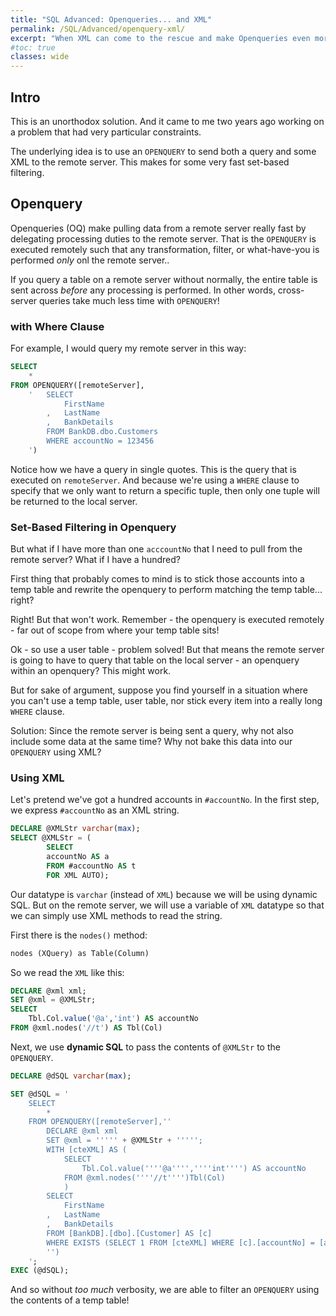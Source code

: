 ```yaml
---
title: "SQL Advanced: Openqueries... and XML"
permalink: /SQL/Advanced/openquery-xml/
excerpt: "When XML can come to the rescue and make Openqueries even more fun in SQL"
#toc: true
classes: wide
---
```


## Intro

This is an unorthodox solution. And it came to me two years ago working on a problem that had very particular constraints.

The underlying idea is to use an `OPENQUERY` to send both a query and some XML to the remote server.
This makes for some very fast set-based filtering.

## Openquery

Openqueries (OQ) make pulling data from a remote server really fast by delegating processing duties to the remote server.
That is the `OPENQUERY` is executed remotely such that any transformation, filter, or what-have-you is performed _only_ onl the remote server..

If you query a table on a remote server without normally, the entire table is sent across _before_ any processing is performed. 
In other words, cross-server queries take much less time with `OPENQUERY`!

### with Where Clause

For example, I would query my remote server in this way:

```sql
SELECT
	*
FROM OPENQUERY([remoteServer],
	'	SELECT 
			FirstName
		,	LastName
		,	BankDetails 
		FROM BankDB.dbo.Customers 
		WHERE accountNo = 123456
	')
```

Notice how we have a query in single quotes. This is the query that is executed on `remoteServer`.
And because we're using a `WHERE` clause to specify that we only want to return a specific tuple, then only one tuple will be returned to the local server.

### Set-Based Filtering in Openquery

But what if I have more than one `acccountNo` that I need to pull from the remote server? 
What if I have a hundred?

First thing that probably comes to mind is to stick those accounts into a temp table and rewrite the openquery to perform matching the temp table... right?

Right! But that won't work. Remember - the openquery is executed remotely - far out of scope from where your temp table sits!

Ok - so use a user table - problem solved!
But that means the remote server is going to have to query that table on the local server - an openquery within an openquery?
This might work.

But for sake of argument, suppose you find yourself in a situation where you can't use a temp table, user table, nor stick every item into a really long `WHERE` clause.

Solution: Since the remote server is being sent a query, why not also include some data at the same time?
Why not bake this data into our `OPENQUERY` using XML?

### Using XML

Let's pretend we've got a hundred accounts in `#accountNo`.
In the first step, we express `#accountNo` as an XML string.

```sql
DECLARE @XMLStr varchar(max);
SELECT @XMLStr = (
		SELECT 
		accountNo AS a 
		FROM #accountNo AS t	 
		FOR XML AUTO);
```
Our datatype is `varchar` (instead of `XML`) because we will be using dynamic SQL.
But on the remote server, we will use a variable of `XML` datatype so that we can simply use XML methods to read the string.

First there is the `nodes()` method:

```xml
nodes (XQuery) as Table(Column)
```

So we read the `XML` like this:

```sql
DECLARE @xml xml;
SET @xml = @XMLStr;
SELECT
	Tbl.Col.value('@a','int') AS accountNo
FROM @xml.nodes('//t') AS Tbl(Col)
```

Next, we use  __dynamic SQL__ to pass the contents of  `@XMLStr` to the `OPENQUERY`.

```sql
DECLARE @dSQL varchar(max);

SET @dSQL = '
	SELECT 
		*
	FROM OPENQUERY([remoteServer],''
		DECLARE @xml xml
		SET @xml = ''''' + @XMLStr + ''''';
		WITH [cteXML] AS (
			SELECT
				Tbl.Col.value(''''@a'''',''''int'''') AS accountNo
			FROM @xml.nodes(''''//t'''')Tbl(Col)
			)
		SELECT
			FirstName
		,	LastName
		,	BankDetails
		FROM [BankDB].[dbo].[Customer] AS [c]
		WHERE EXISTS (SELECT 1 FROM [cteXML] WHERE [c].[accountNo] = [accountNo]
		'')
	';
EXEC (@dSQL);
```

And so without _too much_ verbosity, we are able to filter an `OPENQUERY` using the contents of a temp table!


